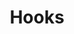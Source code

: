 ---
title: Hooks
epigraph:
    author: Reverend Mother Mohiam, Dune
    text: >
        The willow submits to the wind and prospers until one day it is many willows—a wall against the wind. This is the willow’s purpose.
---